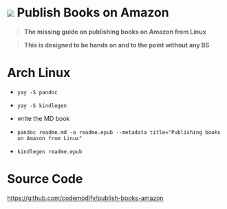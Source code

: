 # ![](https://fonts.gstatic.com/s/i/materialiconsoutlined/flare/v4/24px.svg) Publish Books on Amazon
>__The missing guide on publishing books on Amazon from Linux__

>__This is designed to be hands on and to the point without any BS__



# Arch Linux
- `yay -S pandoc`


- `yay -S kindlegen`


- write the MD book


- `pandoc readme.md -o readme.epub --metadata title="Publishing books on Amazon from Linux"`


- `kindlegen readme.epub`



# Source Code
https://github.com/codemodify/publish-books-amazon
